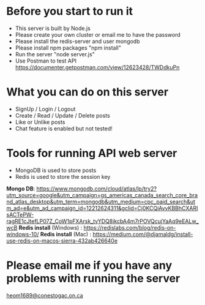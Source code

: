
# Before you start to run it
- This server is built by Node.js
- Please create your own cluster or email me to have the password 
- Please install the redis-server and user mongodb
- Please install npm packages "npm install"
- Run the server "node server.js"
- Use Postman to test API https://documenter.getpostman.com/view/12623428/TWDdkuPn


# What you can do on this server
- SignUp / Login / Logout
- Create / Read / Update / Delete posts
- Like or Unlike posts
- Chat feature is enabled but not tested!


# Tools for running API web server

- MongoDB is used to store posts
- Redis is used to store the session key

**Mongo DB**: https://www.mongodb.com/cloud/atlas/lp/try2?utm_source=google&utm_campaign=gs_americas_canada_search_core_brand_atlas_desktop&utm_term=mongodb&utm_medium=cpc_paid_search&utm_ad=e&utm_ad_campaign_id=12212624311&gclid=Cj0KCQiAvvKBBhCXARIsACTePW-ragRE1cJtefLP07Z_CoW1pFXArsk_tvYDQ8ikcbA4m7rPOVQcujYaAq9eEALw_wcB
**Redis install** (Windows) : https://redislabs.com/blog/redis-on-windows-10/
**Redis install** (Mac) : https://medium.com/@djamaldg/install-use-redis-on-macos-sierra-432ab426640e


# Please email me if you have any problems with running the server
heom1689@conestogac.on.ca


